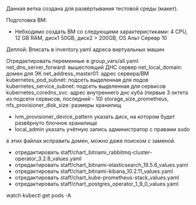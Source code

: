 Данная ветка создана для развёртывания тестовой среды (макет).

Подготовка ВМ:
- Небходимо создать ВМ со следующими характеристиками: 4 CPU, 12 GB RAM, диск1 50GB, диск2 > 200GB, OS Альт Серевр 10

Деплой: 
Вписать в inventory.yaml адреса виртуальных машин

Отредактировать переменные в group_vars/all.yaml:
net_dns_server_forward: вышестоящий ДНС сервер
net_local_domain: домен для ЭК
net_address_master01: адрес сервера/ВМ
kubernetes_pod_subnet: подсеть выделенная для подов
kubernetes_service_subnet: подсеть выделенная для сервисов
kubernetes_coredns_svc: адрес внутреннего днс куба (первые 3 октета из подсети сервисов, последний - 10)
storage_size_prometheus, nfs_provisioner_disk_size: размеры хранилищ
- lvm_provisioner_device_pattern указать диск, на котором будет развёрнуто блочное хранилище
- local_admin указать учётную запись администратор с правами sudo

в этих файлах исправить домен, можно даже поиском с заменой.
- отредактировать staff/chart_bitnami_rabbitmq-cluster-operator_3.2.8_values.yaml
- отредактировать staff/chart_bitnami-elasticsearch_19.5.6_values.yaml
- отредактировать staff/chart_bitnami-kibana_10.2.11_values.yaml
- отредактировать staff/chart_kube-prometheus-stack_values.yaml
- отредактировать staff/chart_postgres_operator_1_9_0_values.yaml







watch kubectl get pods -A
